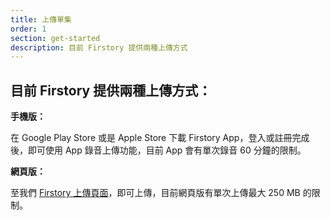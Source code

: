 ```yaml
---
title: 上傳單集
order: 1
section: get-started
description: 目前 Firstory 提供兩種上傳方式
---
```


## 目前 Firstory 提供兩種上傳方式：

**手機版：**

在 Google Play Store 或是 Apple Store 下載 Firstory App，登入或註冊完成後，即可使用 App 錄音上傳功能，目前 App 會有單次錄音 60 分鐘的限制。

**網頁版：**

至我們 [Firstory 上傳頁面](https://studio.firstory.me/upload)，即可上傳，目前網頁版有單次上傳最大 250 MB 的限制。

